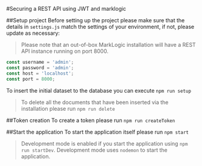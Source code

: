#Securing a REST API using JWT and marklogic

##Setup project
Before setting up the project please make sure that the details in `settings.js` match the settings of your environment, if not, please update as necessary:

> Please note that an out-of-box MarkLogic installation will have a REST API instance running on port 8000.

```javascript
const username = 'admin';
const password = 'admin';
const host = 'localhost';
const port = 8000;
```

To insert the initial dataset to the database you can execute `npm run setup`

> To delete all the documents that have been inserted via the installation please run `npm run delete`

##Token creation
To create a token please run `npm run createToken`

##Start the application
To start the application itself please run `npm start`

> Development mode is enabled if you start the application using `npm run startDev`. Development mode uses `nodemon` to start the application.
